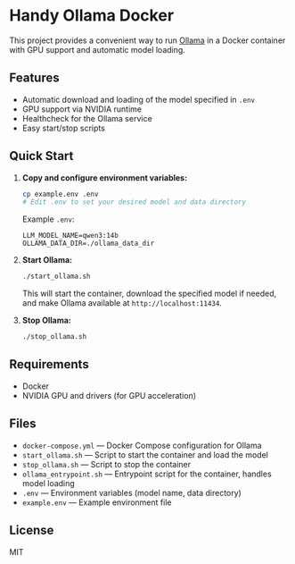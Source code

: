 # Handy Ollama Docker

This project provides a convenient way to run [Ollama](https://ollama.com/) in a Docker container with GPU support and automatic model loading.

## Features
- Automatic download and loading of the model specified in `.env`
- GPU support via NVIDIA runtime
- Healthcheck for the Ollama service
- Easy start/stop scripts

## Quick Start

1. **Copy and configure environment variables:**
   ```bash
   cp example.env .env
   # Edit .env to set your desired model and data directory
   ```
   Example `.env`:
   ```env
   LLM_MODEL_NAME=qwen3:14b
   OLLAMA_DATA_DIR=./ollama_data_dir
   ```

2. **Start Ollama:**
   ```bash
   ./start_ollama.sh
   ```
   This will start the container, download the specified model if needed, and make Ollama available at `http://localhost:11434`.

3. **Stop Ollama:**
   ```bash
   ./stop_ollama.sh
   ```

## Requirements
- Docker
- NVIDIA GPU and drivers (for GPU acceleration)

## Files
- `docker-compose.yml` — Docker Compose configuration for Ollama
- `start_ollama.sh` — Script to start the container and load the model
- `stop_ollama.sh` — Script to stop the container
- `ollama_entrypoint.sh` — Entrypoint script for the container, handles model loading
- `.env` — Environment variables (model name, data directory)
- `example.env` — Example environment file

## License
MIT 